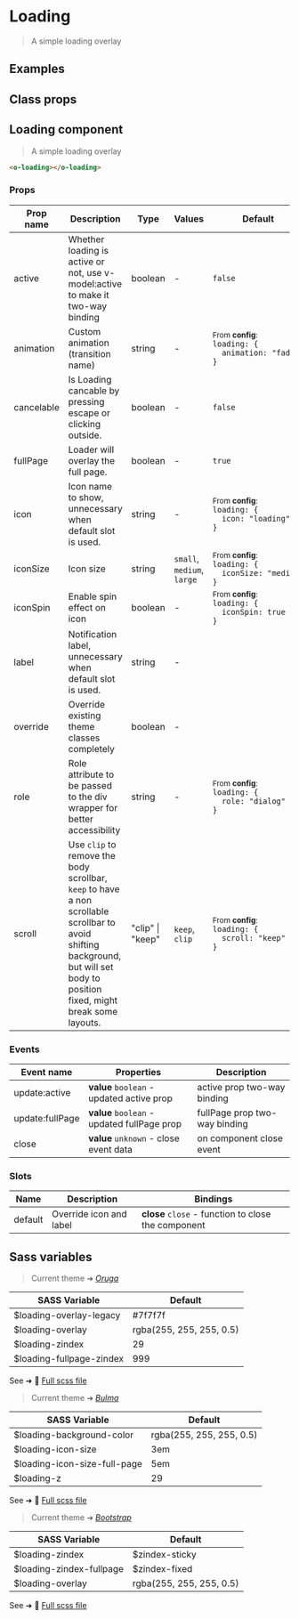 # Loading

<div class="vp-doc">

> A simple loading overlay

</div>

<div class="vp-example">

## Examples

<example-loading />

</div>

<div class="vp-example">

## Class props

<inspector-loading-viewer />

</div>

<div class="vp-doc">

## Loading component

> A simple loading overlay

```html
<o-loading></o-loading>
```

### Props

| Prop name  | Description                                                                                                                                                                         | Type             | Values                     | Default                                                                                                                                              |
| ---------- | ----------------------------------------------------------------------------------------------------------------------------------------------------------------------------------- | ---------------- | -------------------------- | ---------------------------------------------------------------------------------------------------------------------------------------------------- |
| active     | Whether loading is active or not, use v-model:active to make it two-way binding                                                                                                     | boolean          | -                          | <code style='white-space: nowrap; padding: 0;'>false</code>                                                                                          |
| animation  | Custom animation (transition name)                                                                                                                                                  | string           | -                          | <div><small>From <b>config</b>:</small></div><code style='white-space: nowrap; padding: 0;'>loading: {<br>&nbsp;&nbsp;animation: "fade"<br>}</code>  |
| cancelable | Is Loading cancable by pressing escape or clicking outside.                                                                                                                         | boolean          | -                          | <code style='white-space: nowrap; padding: 0;'>false</code>                                                                                          |
| fullPage   | Loader will overlay the full page.                                                                                                                                                  | boolean          | -                          | <code style='white-space: nowrap; padding: 0;'>true</code>                                                                                           |
| icon       | Icon name to show, unnecessary when default slot is used.                                                                                                                           | string           | -                          | <div><small>From <b>config</b>:</small></div><code style='white-space: nowrap; padding: 0;'>loading: {<br>&nbsp;&nbsp;icon: "loading"<br>}</code>    |
| iconSize   | Icon size                                                                                                                                                                           | string           | `small`, `medium`, `large` | <div><small>From <b>config</b>:</small></div><code style='white-space: nowrap; padding: 0;'>loading: {<br>&nbsp;&nbsp;iconSize: "medium"<br>}</code> |
| iconSpin   | Enable spin effect on icon                                                                                                                                                          | boolean          | -                          | <div><small>From <b>config</b>:</small></div><code style='white-space: nowrap; padding: 0;'>loading: {<br>&nbsp;&nbsp;iconSpin: true<br>}</code>     |
| label      | Notification label, unnecessary when default slot is used.                                                                                                                          | string           | -                          |                                                                                                                                                      |
| override   | Override existing theme classes completely                                                                                                                                          | boolean          | -                          |                                                                                                                                                      |
| role       | Role attribute to be passed to the div wrapper for better accessibility                                                                                                             | string           | -                          | <div><small>From <b>config</b>:</small></div><code style='white-space: nowrap; padding: 0;'>loading: {<br>&nbsp;&nbsp;role: "dialog"<br>}</code>     |
| scroll     | Use `clip` to remove the body scrollbar, `keep` to have a non scrollable scrollbar to avoid shifting background,<br/>but will set body to position fixed, might break some layouts. | "clip" \| "keep" | `keep`, `clip`             | <div><small>From <b>config</b>:</small></div><code style='white-space: nowrap; padding: 0;'>loading: {<br>&nbsp;&nbsp;scroll: "keep"<br>}</code>     |

### Events

| Event name      | Properties                                  | Description                   |
| --------------- | ------------------------------------------- | ----------------------------- |
| update:active   | **value** `boolean` - updated active prop   | active prop two-way binding   |
| update:fullPage | **value** `boolean` - updated fullPage prop | fullPage prop two-way binding |
| close           | **value** `unknown` - close event data      | on component close event      |

### Slots

| Name    | Description             | Bindings                                            |
| ------- | ----------------------- | --------------------------------------------------- |
| default | Override icon and label | **close** `close` - function to close the component |

</div>

<div class="vp-doc">

## Sass variables

<div class="theme-oruga">

> Current theme ➜ _[Oruga](https://github.com/oruga-ui/theme-oruga)_

| SASS Variable            | Default                  |
| ------------------------ | ------------------------ |
| $loading-overlay-legacy  | #7f7f7f                  |
| $loading-overlay         | rgba(255, 255, 255, 0.5) |
| $loading-zindex          | 29                       |
| $loading-fullpage-zindex | 999                      |

See ➜ 📄 [Full scss file](https://github.com/oruga-ui/theme-oruga/tree/main/src/assets/scss/components/_loading.scss)

</div>
<div class="theme-bulma">

> Current theme ➜ _[Bulma](https://github.com/oruga-ui/theme-bulma)_

| SASS Variable                | Default                  |
| ---------------------------- | ------------------------ |
| $loading-background-color    | rgba(255, 255, 255, 0.5) |
| $loading-icon-size           | 3em                      |
| $loading-icon-size-full-page | 5em                      |
| $loading-z                   | 29                       |

See ➜ 📄 [Full scss file](https://github.com/oruga-ui/theme-bulma/tree/main/src/assets/scss/components/_loading.scss)

</div>
<div class="theme-bootstrap">

> Current theme ➜ _[Bootstrap](https://github.com/oruga-ui/theme-bootstrap)_

| SASS Variable            | Default                  |
| ------------------------ | ------------------------ |
| $loading-zindex          | $zindex-sticky           |
| $loading-zindex-fullpage | $zindex-fixed            |
| $loading-overlay         | rgba(255, 255, 255, 0.5) |

See ➜ 📄 [Full scss file](https://github.com/oruga-ui/theme-bootstrap/tree/main/src/assets/scss/components/_loading.scss)

</div>

</div>
